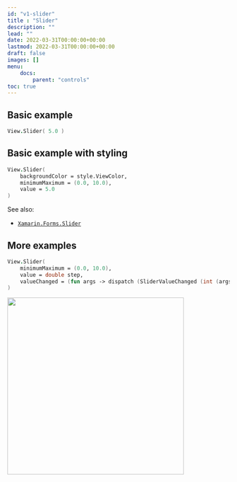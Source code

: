 ```yaml
---
id: "v1-slider"
title : "Slider"
description: ""
lead: ""
date: 2022-03-31T00:00:00+00:00
lastmod: 2022-03-31T00:00:00+00:00
draft: false
images: []
menu:
    docs:
        parent: "controls"
toc: true
---
```


## Basic example

```fs
View.Slider( 5.0 )
```

## Basic example with styling

```fs
View.Slider(
    backgroundColor = style.ViewColor,
    minimumMaximum = (0.0, 10.0),
    value = 5.0
)
```

See also:

* [`Xamarin.Forms.Slider`](https://docs.microsoft.com/en-us/dotnet/api/Xamarin.Forms.Slider)

## More examples

```fs
View.Slider(
    minimumMaximum = (0.0, 10.0),
    value = double step,
    valueChanged = (fun args -> dispatch (SliderValueChanged (int (args.NewValue + 0.5))))
)
```

<img src="https://user-images.githubusercontent.com/52166903/60177363-9d737900-9810-11e9-8842-aeb904e7d739.png" width="400">
